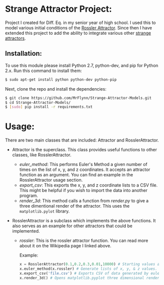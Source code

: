 # Strange Attractor Project:

Project I created for Diff. Eq. in my senior year of high school. I used this 
to model various initial conditions of the [Rossler Attractor](https://en.wikipedia.org/wiki/R%C3%B6ssler_attractor). 
Since then I have extended this project to add the ability to integrate various 
other [strange attractors](https://en.wikipedia.org/wiki/Attractor#Strange_attractor).

## Installation:

To use this module please install Python 2.7, python-dev, and pip for Python 2.x. 
Run this command to install them:

```bash
$ sudo apt-get install python python-dev python-pip
```

Next, clone the repo and install the dependencies:

```bash
$ git clone https://github.com/MrFlynn/Strange-Attractor-Models.git
$ cd Strange-Attractor-Models/
$ [sudo] pip install -r requirements.txt
```
# Usage:

There are two main classes that are included: Attractor and RosslerAttractor.

- Attractor is the superclass. This class provides useful functions to other 
classes, like RosslerAttractor.
  - *euler_method*: This performs Euler's Method a given number of times on 
	the list of x, y, and z coordinates. It accepts an attractor function as an
	argument. You can find an example in the RosslerAttractor usage section.
  - *export_csv*: This exports the x, y, and z coordinate lists to a CSV file. 
	This might be helpful if you wish to import the data into another program.
  - *render_3d*: This method calls a function from *render.py* to give a three 
	dimentional render of the attractor. This uses the `matplotlib.pylot` library.

- RosslerAttractor is a subclass which implements the above functions. It also 
serves as an example for other attractors that could be implemented.
  - *rossler*: This is the rossler attractor function. You can read more about 
	it on the Wikipedia page I linked above.

	Example:
	```python
	x = RosslerAttractor(0.1,0.2,0.3,0.01,10000) # Starting values as well as step size and number of steps.
	x.euler_method(x.rossler) # Generate lists of x, y, & z values. euler_method argument is attractor function.
	x.export_csv('file.csv') # Exports CSV of data generated by euler_method method.
	x.render_3d() # Opens matplotlib.pyplot three dimensional render.
	```
